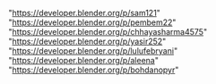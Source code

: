 "https://developer.blender.org/p/sam121"
"https://developer.blender.org/p/pembem22"
"https://developer.blender.org/p/chhayasharma4575"
"https://developer.blender.org/p/yasir252"
"https://developer.blender.org/p/lulufebryani"
"https://developer.blender.org/p/aleena"
"https://developer.blender.org/p/bohdanopyr"
 
